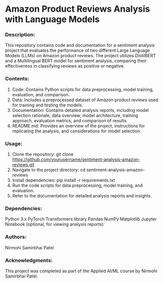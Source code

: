
# Amazon Product Reviews Analysis with Language Models

### Description:
This repository contains code and documentation for a sentiment analysis project that evaluates the performance of two different Large Language Models (LLMs) on Amazon product reviews. The project utilizes DistilBERT and a Multilingual BERT model for sentiment analysis, comparing their effectiveness in classifying reviews as positive or negative.

### Contents:
1. Code: Contains Python scripts for data preprocessing, model training, evaluation, and comparison.
2. Data: Includes a preprocessed dataset of Amazon product reviews used for training and testing the models.
3. Documentation: Contains detailed analysis reports, including model selection rationale, data overview, model architecture, training approach, evaluation metrics, and comparison of results.
4. README.md: Provides an overview of the project, instructions for replicating the analysis, and considerations for model selection.

### Usage:
1. Clone the repository: git clone https://github.com/yourusername/sentiment-analysis-amazon-reviews.git
2. Navigate to the project directory: cd sentiment-analysis-amazon-reviews
3. Install dependencies: pip install -r requirements.txt
4. Run the code scripts for data preprocessing, model training, and evaluation.
5. Refer to the documentation for detailed analysis reports and insights.

### Dependencies:
Python 3.x
PyTorch
Transformers library
Pandas
NumPy
Matplotlib
Jupyter Notebook (optional, for viewing analysis reports)

### Authors:
Nirmohi Samirbhai Patel

### Acknowledgments:
This project was completed as part of the Applied AI/ML course by Nirmohi Samirbhai Patel.
